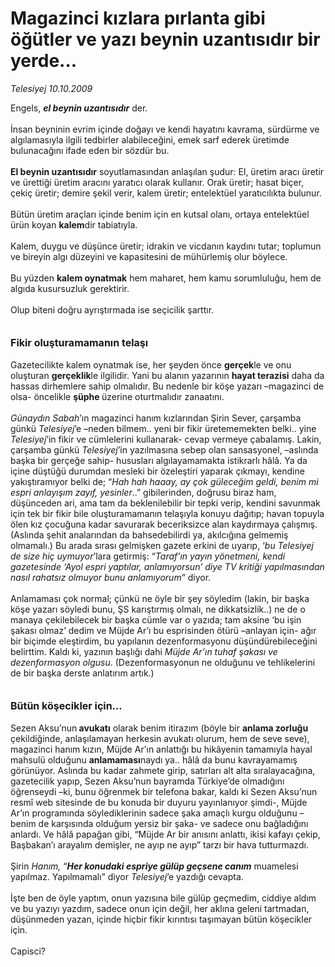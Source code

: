 # Magazinci kızlara pırlanta gibi öğütler ve yazı beynin uzantısıdır bir yerde...

*Telesiyej 10.10.2009*

<div class="taraf_structure_2col_1zq">
<div class="margen_n">



 <p>Engels, <b><i>el beynin uzantısıdır</i></b> der. <br/><br/>İnsan beyninin evrim içinde doğayı ve kendi hayatını kavrama, sürdürme ve algılamasıyla ilgili tedbirler alabileceğini, emek sarf ederek üretimde bulunacağını ifade eden bir sözdür bu. <b><br/><br/>El beynin uzantısıdır</b> soyutlamasından anlaşılan şudur: El, üretim aracı üretir ve ürettiği üretim aracını yaratıcı olarak kullanır. Orak üretir; hasat biçer, çekiç üretir; demire şekil verir, kalem üretir; entelektüel yaratıcılıkta bulunur. <br/><br/>Bütün üretim araçları içinde benim için en kutsal olanı, ortaya entelektüel ürün koyan <b>kalem</b>dir tabiatıyla. <br/><br/>Kalem, duygu ve düşünce üretir; idrakin ve vicdanın kaydını tutar; toplumun ve bireyin algı düzeyini ve kapasitesini de mühürlemiş olur böylece. <br/><br/>Bu yüzden <b>kalem oynatmak</b> hem maharet, hem kamu sorumluluğu, hem de algıda kusursuzluk gerektirir. <br/><br/>Olup biteni doğru ayrıştırmada ise seçicilik şarttır.<b> <br/><br/><br/><font size="3">Fikir oluşturamamanın telaşı</font></b> <br/><br/>Gazetecilikte kalem oynatmak ise, her şeyden önce <b>gerçek</b>le ve onu oluşturan <b>gerçeklik</b>le ilgilidir. Yani bu alanın yazarının <b>hayat terazisi</b> daha da hassas dirhemlere sahip olmalıdır. Bu nedenle bir köşe yazarı –magazinci de olsa- öncelikle <b>şüphe </b>üzerine oturtmalıdır zanaatını.<i> <br/><br/>Günaydın Sabah</i>’ın magazinci hanım kızlarından Şirin Sever, çarşamba günkü <i>Telesiyej</i>’e –neden bilmem.. yeni bir fikir üretememekten belki.. yine <i>Telesiyej</i>’in fikir ve cümlelerini kullanarak- cevap vermeye çabalamış. Lakin, çarşamba günkü <i>Telesiyej</i>’in yazılmasına sebep olan sansasyonel, –aslında başka bir gerçeğe sahip- hususları algılayamamakta istikrarlı hâlâ. Ya da içine düştüğü durumdan mesleki bir özeleştiri yaparak çıkmayı, kendine yakıştıramıyor belki de; “<i>Hah hah haaay, ay çok güleceğim geldi, benim mi espri anlayışım zayıf, yesinler</i>..” gibilerinden, doğrusu biraz ham, düşünceden ari, ama tam da beklenilebilir bir tepki verip, kendini savunmak için tek bir fikir bile oluşturamamanın telaşıyla konuyu dağıtıp; havan topuyla ölen kız çocuğuna kadar savurarak beceriksizce alan kaydırmaya çalışmış. (Aslında şehit analarından da bahsedebilirdi ya, akılcığına gelmemiş olmamalı.) Bu arada sırası gelmişken gazete erkini de uyarıp, ‘<i>bu Telesiyej de size hiç uymuyor</i>’lara getirmiş: “<i>Taraf’ın yayın yönetmeni, kendi gazetesinde ‘Ayol espri yaptılar, anlamıyorsun’ diye TV kritiği yapılmasından nasıl rahatsız olmuyor bunu anlamıyorum</i>”<i> </i>diyor. <br/><br/>Anlamaması çok normal; çünkü ne öyle bir şey söyledim (lakin, bir başka köşe yazarı söyledi bunu, ŞS karıştırmış olmalı, ne dikkatsizlik..) ne de o manaya çekilebilecek bir başka cümle var o yazıda; tam aksine ‘bu işin şakası olmaz’ dedim ve Müjde Ar’ı bu esprisinden ötürü –anlayan için- ağır bir biçimde eleştirdim, bu yapılanın dezenformasyonu düşündürebileceğini belirttim. Kaldı ki, yazının başlığı dahi <i>Müjde Ar’ın tuhaf şakası ve dezenformasyon olgusu</i>. (Dezenformasyonun ne olduğunu ve tehlikelerini de bir başka derste anlatırım artık.) <b><br/><br/><br/><font size="3">Bütün köşecikler için...</font></b> <br/><br/>Sezen Aksu’nun<b> avukatı</b> olarak benim itirazım (böyle bir <b>anlama zorluğu </b>çekildiğinde, anlaşılamayan herkesin avukatı olurum, hem de seve seve), magazinci hanım kızın, Müjde Ar’ın anlattığı bu hikâyenin tamamıyla hayal mahsulü olduğunu <b>anlamaması</b>naydı ya.. hâlâ da bunu kavrayamamış görünüyor. Aslında bu kadar zahmete girip, satırları alt alta sıralayacağına, gazetecilik yapıp, Sezen Aksu’nun bayramda Türkiye’de olmadığını öğrenseydi –ki, bunu öğrenmek bir telefona bakar, kaldı ki Sezen Aksu’nun resmî web sitesinde de bu konuda bir duyuru yayınlanıyor şimdi-, Müjde Ar’ın programında söylediklerinin sadece şaka amaçlı kurgu olduğunu –benim de karşısında olduğum yersiz bir şaka- ve sadece onu bağladığını anlardı. Ve hâlâ papağan gibi, “Müjde Ar bir anısını anlattı, ikisi kafayı çekip, Başbakan’ı arayalım demişler, ne ayıp ne ayıp” tarzı bir hava tutturmazdı. <br/><br/>Şirin <i>Hanım, </i>“<b><i>Her konudaki espriye gülüp geçsene canım</i></b> muamelesi yapılmaz. Yapılmamalı” diyor <i>Telesiyej</i>’e yazdığı cevapta. <br/><br/>İşte ben de öyle yaptım, onun yazısına bile gülüp geçmedim, ciddiye aldım ve bu yazıyı yazdım, sadece onun için değil, her aklına geleni tartmadan, düşünmeden yazan, içinde hiçbir fikir kırıntısı taşımayan bütün köşecikler için. <br/><br/>Capisci?</p>
<br/>
<br/>
<br/>



<br/>


<div id="taraf_not">
</div>

</div>


</div>
